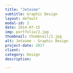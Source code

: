 ```yaml
---
title: "Jetaime"
subtitle: Graphic Design
layout: default
modal-id: 2
date: 2014-07-15
img: portfolio/2.jpg
thumbnail: thumbnail/2.jpg
alt: Jetaime - Graphic Design
project-date: 2017
client: -
category: Design
description:

---
```

